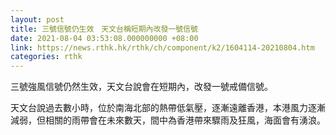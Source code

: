 ```yaml
---
layout: post
title: 三號信號仍生效　天文台稱短期內改發一號信號
date: 2021-08-04 03:53:08.000000000 +08:00
link: https://news.rthk.hk/rthk/ch/component/k2/1604114-20210804.htm
categories: rthk
---
```


三號強風信號仍然生效，天文台說會在短期內，改發一號戒備信號。
 
天文台說過去數小時，位於南海北部的熱帶低氣壓，逐漸遠離香港，本港風力逐漸減弱，但相關的雨帶會在未來數天，間中為香港帶來驟雨及狂風，海面會有湧浪。
